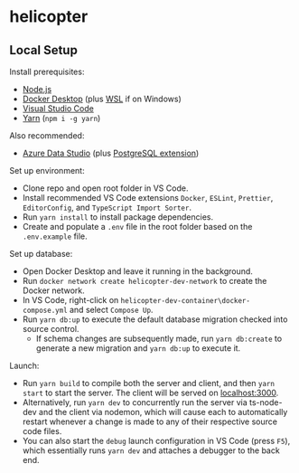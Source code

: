 # helicopter

## Local Setup

Install prerequisites:

-   [Node.js](https://nodejs.org/en/download/)
-   [Docker Desktop](https://www.docker.com/products/docker-desktop) (plus [WSL](https://docs.microsoft.com/en-us/windows/wsl/install-manual) if on Windows)
-   [Visual Studio Code](https://code.visualstudio.com/download)
-   [Yarn](https://classic.yarnpkg.com/en/) (`npm i -g yarn`)

Also recommended:

-   [Azure Data Studio](https://azure.microsoft.com/en-us/services/developer-tools/data-studio/) (plus [PostgreSQL extension](https://docs.microsoft.com/en-us/sql/azure-data-studio/extensions/postgres-extension?view=sql-server-ver15))

Set up environment:

-   Clone repo and open root folder in VS Code.
-   Install recommended VS Code extensions `Docker`, `ESLint`, `Prettier`, `EditorConfig`, and `TypeScript Import Sorter`.
-   Run `yarn install` to install package dependencies.
-   Create and populate a `.env` file in the root folder based on the `.env.example` file.

Set up database:

-   Open Docker Desktop and leave it running in the background.
-   Run `docker network create helicopter-dev-network` to create the Docker network.
-   In VS Code, right-click on `helicopter-dev-container\docker-compose.yml` and select `Compose Up`.
-   Run `yarn db:up` to execute the default database migration checked into source control.
    -   If schema changes are subsequently made, run `yarn db:create` to generate a new migration and `yarn db:up` to execute it.

Launch:

-   Run `yarn build` to compile both the server and client, and then `yarn start` to start the server. The client will be served on [localhost:3000](http://localhost:3000/).
-   Alternatively, run `yarn dev` to concurrently run the server via ts-node-dev and the client via nodemon, which will cause each to automatically restart whenever a change is made to any of their respective source code files.
-   You can also start the `debug` launch configuration in VS Code (press `F5`), which essentially runs `yarn dev` and attaches a debugger to the back end.
